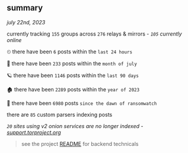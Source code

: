 
## summary
_july 22nd, 2023_

currently tracking `155` groups across `276` relays & mirrors - _`105` currently online_

⏲ there have been `6` posts within the `last 24 hours`

🦈 there have been `233` posts within the `month of july`

🪐 there have been `1146` posts within the `last 90 days`

🏚 there have been `2289` posts within the `year of 2023`

🦕 there have been `6980` posts `since the dawn of ransomwatch`

there are `85` custom parsers indexing posts

_`20` sites using v2 onion services are no longer indexed - [support.torproject.org](https://support.torproject.org/onionservices/v2-deprecation/)_

> see the project [README](https://github.com/joshhighet/ransomwatch#ransomwatch--) for backend technicals

